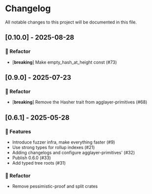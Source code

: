 # Changelog

All notable changes to this project will be documented in this file.

## [0.10.0] - 2025-08-28

### 🚜 Refactor

- [**breaking**] Make empty_hash_at_height const (#73)

## [0.9.0] - 2025-07-23

### 🚜 Refactor

- [**breaking**] Remove the Hasher trait from agglayer-primitives (#68)

## [0.6.1] - 2025-05-28

### 🚀 Features

- Introduce fuzzer infra, make everything faster (#9)
- Use strong types for rollup indexes (#21)
- Adding changelogs and configure agglayer-primitives' (#32)
- Publish 0.6.0 (#33)
- Add typed tree roots (#31)

### 🚜 Refactor

- Remove pessimistic-proof and split crates


